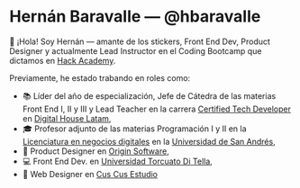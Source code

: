 # Hernán Baravalle — @hbaravalle
👋 ¡Hola! Soy Hernán — amante de los stickers, Front End Dev, Product Designer y actualmente Lead Instructor en el Coding Bootcamp que dictamos en [Hack Academy](https://ha.dev).

Previamente, he estado trabando en roles como:
- 📚 Líder del año de especialización, Jefe de Cátedra de las materias Front End I, II y III y Lead Teacher en la carrera [Certified Tech Developer](https://www.digitalhouse.com/ar/landing/descarga-de-programa-certified-tech-developer) en [Digital House Latam](https://www.digitalhouse.com/),
- 🎓 Profesor adjunto de las materias Programación I y II en la [Licenciatura en negocios digitales](https://udesa.edu.ar/escuela-de-negocios/licenciatura-en-negocios-digitales) en la [Universidad de San Andrés](https://udesa.edu.ar/),
- 📝 Product Designer en [Origin Software](https://www.originsw.com/),
- 💻 Front End Dev. en [Universidad Torcuato Di Tella](https://www.utdt.edu/),
- 🎨 Web Designer en [Cus Cus Estudio](http://cuscusdesign.com.ar/)
